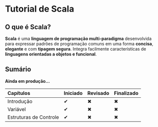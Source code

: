 # Tutorial de Scala

## O que é Scala?

**Scala** é uma **linguagem de programação multi-paradigma** desenvolvida para expressar padrões de programação comuns em uma forma **concisa**, **elegante** e com **tipagem segura**. Integra facilmente características de **linguagens orientadas a objetos e funcional**.

## Sumário

**Ainda em produção...**

 Capítulos | Iniciado | Revisado | Finalizado |
:----------|:---------|:---------|:-----------|
| Introdução | ✔ | ✖ |  ✖ |
| Variável | ✔ | ✖ |  ✖ |
| Estruturas de Controle | ✔ | ✖ |  ✖ |
